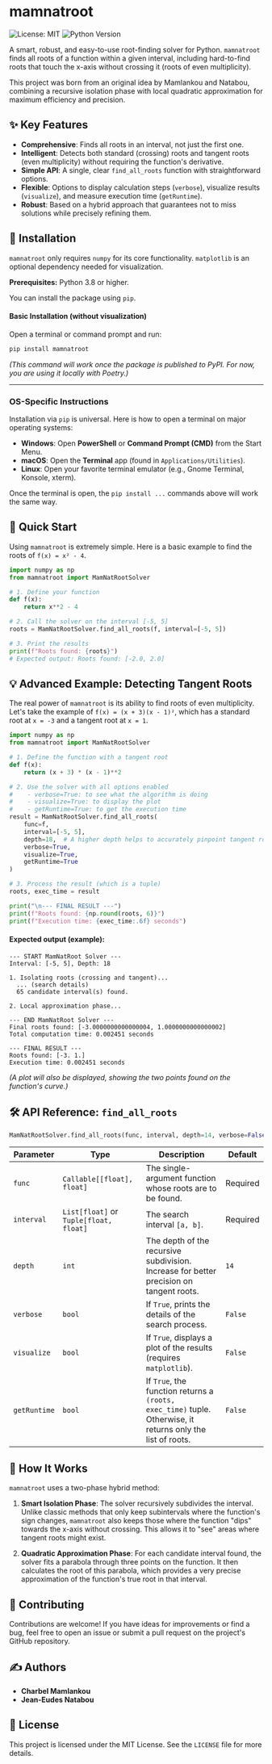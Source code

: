 # mamnatroot

![License: MIT](https://img.shields.io/badge/License-MIT-yellow.svg)
![Python Version](https://img.shields.io/badge/python-3.11+-blue.svg)

A smart, robust, and easy-to-use root-finding solver for Python. `mamnatroot` finds all roots of a function within a given interval, including hard-to-find roots that touch the x-axis without crossing it (roots of even multiplicity).

This project was born from an original idea by Mamlankou and Natabou, combining a recursive isolation phase with local quadratic approximation for maximum efficiency and precision.

## ✨ Key Features

*   **Comprehensive**: Finds all roots in an interval, not just the first one.
*   **Intelligent**: Detects both standard (crossing) roots and tangent roots (even multiplicity) without requiring the function's derivative.
*   **Simple API**: A single, clear `find_all_roots` function with straightforward options.
*   **Flexible**: Options to display calculation steps (`verbose`), visualize results (`visualize`), and measure execution time (`getRuntime`).
*   **Robust**: Based on a hybrid approach that guarantees not to miss solutions while precisely refining them.

## 💾 Installation

`mamnatroot` only requires `numpy` for its core functionality. `matplotlib` is an optional dependency needed for visualization.

**Prerequisites:** Python 3.8 or higher.

You can install the package using `pip`.

#### Basic Installation (without visualization)

Open a terminal or command prompt and run:
```bash
pip install mamnatroot
```
*(This command will work once the package is published to PyPI. For now, you are using it locally with Poetry.)*


---

### OS-Specific Instructions

Installation via `pip` is universal. Here is how to open a terminal on major operating systems:

*   **Windows**: Open **PowerShell** or **Command Prompt (CMD)** from the Start Menu.
*   **macOS**: Open the **Terminal** app (found in `Applications/Utilities`).
*   **Linux**: Open your favorite terminal emulator (e.g., Gnome Terminal, Konsole, xterm).

Once the terminal is open, the `pip install ...` commands above will work the same way.

## 🚀 Quick Start

Using `mamnatroot` is extremely simple. Here is a basic example to find the roots of `f(x) = x² - 4`.

```python
import numpy as np
from mamnatroot import MamNatRootSolver

# 1. Define your function
def f(x):
    return x**2 - 4

# 2. Call the solver on the interval [-5, 5]
roots = MamNatRootSolver.find_all_roots(f, interval=[-5, 5])

# 3. Print the results
print(f"Roots found: {roots}")
# Expected output: Roots found: [-2.0, 2.0]
```

## 💡 Advanced Example: Detecting Tangent Roots

The real power of `mamnatroot` is its ability to find roots of even multiplicity. Let's take the example of `f(x) = (x + 3)(x - 1)²`, which has a standard root at `x = -3` and a tangent root at `x = 1`.

```python
import numpy as np
from mamnatroot import MamNatRootSolver

# 1. Define the function with a tangent root
def f(x):
    return (x + 3) * (x - 1)**2

# 2. Use the solver with all options enabled
#    - verbose=True: to see what the algorithm is doing
#    - visualize=True: to display the plot
#    - getRuntime=True: to get the execution time
result = MamNatRootSolver.find_all_roots(
    func=f,
    interval=[-5, 5],
    depth=18,  # A higher depth helps to accurately pinpoint tangent roots
    verbose=True,
    visualize=True,
    getRuntime=True
)

# 3. Process the result (which is a tuple)
roots, exec_time = result

print("\n--- FINAL RESULT ---")
print(f"Roots found: {np.round(roots, 6)}")
print(f"Execution time: {exec_time:.6f} seconds")
```

#### Expected output (example):
```
--- START MamNatRoot Solver ---
Interval: [-5, 5], Depth: 18

1. Isolating roots (crossing and tangent)...
  ... (search details)
  65 candidate interval(s) found.

2. Local approximation phase...

--- END MamNatRoot Solver ---
Final roots found: [-3.0000000000000004, 1.0000000000000002]
Total computation time: 0.002451 seconds

--- FINAL RESULT ---
Roots found: [-3. 1.]
Execution time: 0.002451 seconds
```
*(A plot will also be displayed, showing the two points found on the function's curve.)*

## 🛠️ API Reference: `find_all_roots`

```python
MamNatRootSolver.find_all_roots(func, interval, depth=14, verbose=False, visualize=False, getRuntime=False)
```

| Parameter    | Type                                   | Description                                                                                             | Default   |
|--------------|----------------------------------------|---------------------------------------------------------------------------------------------------------|-----------|
| `func`       | `Callable[[float], float]`             | The single-argument function whose roots are to be found.                                               | Required  |
| `interval`   | `List[float]` or `Tuple[float, float]` | The search interval `[a, b]`.                                                                           | Required  |
| `depth`      | `int`                                  | The depth of the recursive subdivision. Increase for better precision on tangent roots.                 | `14`      |
| `verbose`    | `bool`                                 | If `True`, prints the details of the search process.                                                    | `False`   |
| `visualize`  | `bool`                                 | If `True`, displays a plot of the results (requires `matplotlib`).                                      | `False`   |
| `getRuntime` | `bool`                                 | If `True`, the function returns a `(roots, exec_time)` tuple. Otherwise, it returns only the list of roots. | `False`   |

## 🧠 How It Works

`mamnatroot` uses a two-phase hybrid method:

1.  **Smart Isolation Phase**: The solver recursively subdivides the interval. Unlike classic methods that only keep subintervals where the function's sign changes, `mamnatroot` also keeps those where the function "dips" towards the x-axis without crossing. This allows it to "see" areas where tangent roots might exist.

2.  **Quadratic Approximation Phase**: For each candidate interval found, the solver fits a parabola through three points on the function. It then calculates the root of this parabola, which provides a very precise approximation of the function's true root in that interval.

## 🤝 Contributing

Contributions are welcome! If you have ideas for improvements or find a bug, feel free to open an issue or submit a pull request on the project's GitHub repository.

## ✍️ Authors

*   **Charbel Mamlankou** 
*   **Jean-Eudes Natabou**
## 📜 License

This project is licensed under the MIT License. See the `LICENSE` file for more details.
